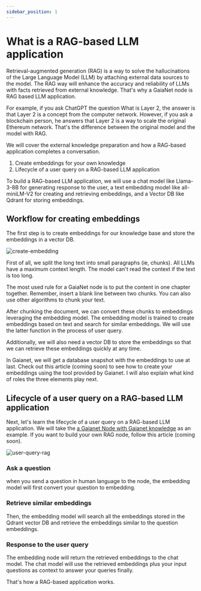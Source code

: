 ```yaml
---
sidebar_position: 1
---
```


# What is a RAG-based LLM application

Retrieval-augmented generation (RAG) is a way to solve the hallucinations of the Large Language Model (LLM) by attaching external data sources to the model. The RAG way will enhance the accuracy and reliability of LLMs with facts retrieved from external knowledge. That's why a GaiaNet node is RAG based LLM application.

For example, if you ask ChatGPT the question What is Layer 2, the answer is that Layer 2 is a concept from the computer network. However, if you ask a blockchain person, he answers that Layer 2 is a way to scale the original Ethereum network. That's the difference between the original model and the model with RAG.

We will cover the external knowledge preparation and how a RAG-based application completes a conversation.

1. Create embeddings for your own knowledge
2. Lifecycle of a user query on a RAG-based LLM application

To build a RAG-based LLM application, we will use a chat model like Llama-3-8B for generating response to the user, a text embedding model like all-miniLM-V2 for creating and retrieving embeddings, and a Vector DB like Qdrant for storing embeddings. 

## Workflow for creating embeddings 

The first step is to create embeddings for our knowledge base and store the embeddings in a vector DB. 

![create-embedding](https://github.com/GaiaNet-AI/docs/assets/45785633/2ff40178-64f4-4e2e-bbd9-f12ce35186b7)


First of all, we split the long text into small paragraphs (ie, chunks). All LLMs have a maximum context length. The model can't read the context if the text is too long.

The most used rule for a GaiaNet node is to put the content in one chapter together. Remember, insert a blank line between two chunks. You can also use other algorithms to chunk your text.

After chunking the document, we can convert these chunks to embeddings leveraging the embedding model. The embedding model is trained to create embeddings based on text and search for similar embeddings. We will use the latter function in the process of user query.


Additionally, we will also need a vector DB to store the embeddings so that we can retrieve these embeddings quickly at any time. 

In Gaianet, we will get a database snapshot with the embeddings to use at last. Check out this article (coming soon) to see how to create your embeddings using the tool provided by Gaianet. I will also explain what kind of roles the three elements play next.

##  Lifecycle of a user query on a RAG-based LLM application

Next, let's learn the lifecycle of a user query on a RAG-based LLM application. We will take the [a Gaianet Node with Gaianet knowledge](https://knowledge.gaianet.network/chatbot-ui/index.html) as an example. If you want to build your own RAG node, follow this article (coming soon).

![user-query-rag](https://github.com/GaiaNet-AI/docs/assets/45785633/c64b85ea-65f0-43d2-8ab3-78889d21c248)

### Ask a question

when you send a question in human language to the node, the embedding model will first convert your question to embedding.

### Retrieve similar embeddings

Then, the embedding model will search all the embeddings stored in the Qdrant vector DB and retrieve the embeddings similar to the question embeddings.

### Response to the user query

The embedding node will return the retrieved embeddings to the chat model. The chat model will use the retrieved embeddings plus your input questions as context to answer your queries finally.

That's how a RAG-based application works.










